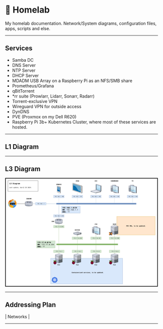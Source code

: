# 💾 Homelab 
My homelab documentation. Network/System diagrams, configuration files, apps, scripts and else.

--------------------

## Services

- Samba DC
- DNS Server
- NTP Server
- DHCP Server
- MDADM USB Array on a Raspberry Pi as an NFS/SMB share
- Prometheus/Grafana
- qBitTorrent
- *rr suite (Prowlarr, Lidarr, Sonarr, Radarr)
- Torrent-exclusive VPN
- Wireguard VPN for outside access
- DynDNS
- PVE (Proxmox on my Dell R620)
- Raspberry Pi 3b+ Kubernetes Cluster, where most of these services are hosted.

-------------------

## L1 Diagram

--------------------

## L3 Diagram

![L3Diagram](diagrams/L3Diagram.jpg)

--------------------

## Addressing Plan

| Networks |

--------------------
